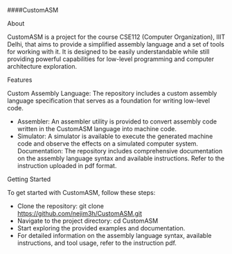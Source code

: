 ####CustomASM

About

CustomASM is a project for the course CSE112 (Computer Organization), IIIT Delhi,
that aims to provide a simplified assembly language and a set of tools for working with it. It is designed to be easily understandable while still providing powerful
capabilities for low-level programming and computer architecture exploration.

Features

Custom Assembly Language: The repository includes a custom assembly language specification that serves as a foundation for writing low-level code.
- Assembler: An assembler utility is provided to convert assembly code written in the CustomASM language into machine code.
- Simulator: A simulator is available to execute the generated machine code and observe the effects on a simulated computer system.
Documentation: The repository includes comprehensive documentation on the assembly language syntax and available instructions. Refer to the instruction uploaded in pdf format.

Getting Started

To get started with CustomASM, follow these steps:
- Clone the repository: git clone https://github.com/nejim3h/CustomASM.git
- Navigate to the project directory: cd CustomASM
- Start exploring the provided examples and documentation.
- For detailed information on the assembly language syntax, available instructions, and tool usage, refer to the instruction pdf.

